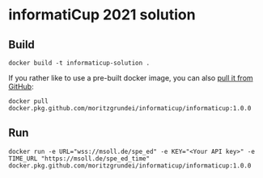# informatiCup 2021 solution

## Build

```
docker build -t informaticup-solution .
```

If you rather like to use a pre-built docker image, you can also [pull it from GitHub](https://github.com/MoritzGrundei/Informaticup/packages/577035):

```
docker pull docker.pkg.github.com/moritzgrundei/informaticup/informaticup:1.0.0
```

## Run

```
docker run -e URL="wss://msoll.de/spe_ed" -e KEY="<Your API key>" -e TIME_URL "https://msoll.de/spe_ed_time" docker.pkg.github.com/moritzgrundei/informaticup/informaticup:1.0.0
```
